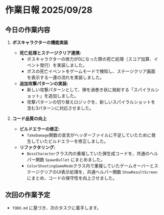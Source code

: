 # 作業日報 2025/09/28

## 今日の作業内容

1.  **ボスキャラクターの機能実装**
    - **死亡処理とステージクリア連携:**
        - ボスキャラクターの体力が0になった際の死亡処理（スコア加算、イベント発行）を実装しました。
        - ボスの死亡イベントをゲームモードで検知し、ステージクリア画面を表示する一連の流れを実装しました。
    - **追加攻撃パターンの実装:**
        - 新しい攻撃パターンとして、弾を渦巻き状に発射する「スパイラルショット」を追加しました。
        - 攻撃パターンの切り替えロジックを、新しいスパイラルショットを含む3パターンに対応させました。

2.  **コード品質の向上**
    - **ビルドエラーの修正:**
        - `TakeDamage`関数の宣言がヘッダーファイルに不足していたために発生していたビルドエラーを修正しました。
    - **リファクタリング:**
        - `BossCharacter`クラス内の重複していた弾生成コードを、共通のヘルパー関数 `SpawnBullet` にまとめました。
        - `ColorShootingGameMode`クラス内で重複していたゲームオーバーとステージクリアのUI表示処理を、共通ヘルパー関数 `ShowResultScreen` にまとめ、コードの保守性を向上させました。

## 次回の作業予定

- `TODO.md` に基づき、次のタスクに着手します。
